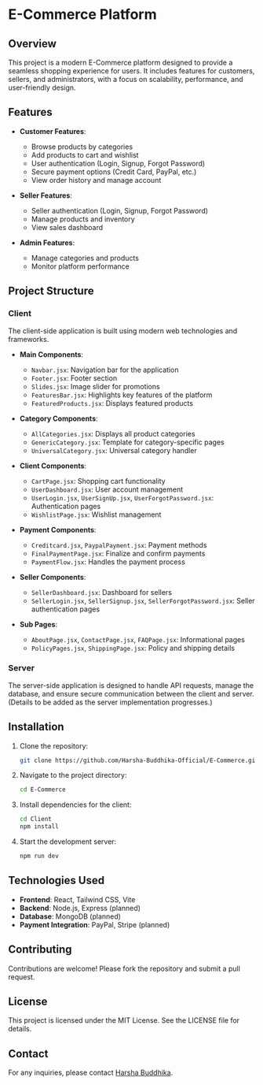 # E-Commerce Platform

## Overview
This project is a modern E-Commerce platform designed to provide a seamless shopping experience for users. It includes features for customers, sellers, and administrators, with a focus on scalability, performance, and user-friendly design.

## Features
- **Customer Features**:
  - Browse products by categories
  - Add products to cart and wishlist
  - User authentication (Login, Signup, Forgot Password)
  - Secure payment options (Credit Card, PayPal, etc.)
  - View order history and manage account

- **Seller Features**:
  - Seller authentication (Login, Signup, Forgot Password)
  - Manage products and inventory
  - View sales dashboard

- **Admin Features**:
  - Manage categories and products
  - Monitor platform performance

## Project Structure

### Client
The client-side application is built using modern web technologies and frameworks.

- **Main Components**:
  - `Navbar.jsx`: Navigation bar for the application
  - `Footer.jsx`: Footer section
  - `Slides.jsx`: Image slider for promotions
  - `FeaturesBar.jsx`: Highlights key features of the platform
  - `FeaturedProducts.jsx`: Displays featured products

- **Category Components**:
  - `AllCategories.jsx`: Displays all product categories
  - `GenericCategory.jsx`: Template for category-specific pages
  - `UniversalCategory.jsx`: Universal category handler

- **Client Components**:
  - `CartPage.jsx`: Shopping cart functionality
  - `UserDashboard.jsx`: User account management
  - `UserLogin.jsx`, `UserSignUp.jsx`, `UserForgotPassword.jsx`: Authentication pages
  - `WishlistPage.jsx`: Wishlist management

- **Payment Components**:
  - `Creditcard.jsx`, `PaypalPayment.jsx`: Payment methods
  - `FinalPaymentPage.jsx`: Finalize and confirm payments
  - `PaymentFlow.jsx`: Handles the payment process

- **Seller Components**:
  - `SellerDashboard.jsx`: Dashboard for sellers
  - `SellerLogin.jsx`, `SellerSignup.jsx`, `SellerForgotPassword.jsx`: Seller authentication pages

- **Sub Pages**:
  - `AboutPage.jsx`, `ContactPage.jsx`, `FAQPage.jsx`: Informational pages
  - `PolicyPages.jsx`, `ShippingPage.jsx`: Policy and shipping details

### Server
The server-side application is designed to handle API requests, manage the database, and ensure secure communication between the client and server. (Details to be added as the server implementation progresses.)

## Installation

1. Clone the repository:
   ```bash
   git clone https://github.com/Harsha-Buddhika-Official/E-Commerce.git
   ```

2. Navigate to the project directory:
   ```bash
   cd E-Commerce
   ```

3. Install dependencies for the client:
   ```bash
   cd Client
   npm install
   ```

4. Start the development server:
   ```bash
   npm run dev
   ```

## Technologies Used
- **Frontend**: React, Tailwind CSS, Vite
- **Backend**: Node.js, Express (planned)
- **Database**: MongoDB (planned)
- **Payment Integration**: PayPal, Stripe (planned)

## Contributing
Contributions are welcome! Please fork the repository and submit a pull request.

## License
This project is licensed under the MIT License. See the LICENSE file for details.

## Contact
For any inquiries, please contact [Harsha Buddhika](https://github.com/Harsha-Buddhika-Official).
